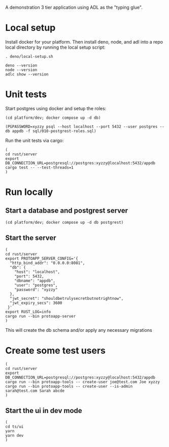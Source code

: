 A demonstration 3 tier application using ADL as the "typing glue".

# Local setup

Install docker for your platform. Then install deno, node, and adl into a repo
local directory by running the local setup script:

```
. deno/local-setup.sh

deno --version
node --version
adlc show --version 
```


# Unit tests

Start postgres using docker and setup the roles:


```
(cd platform/dev; docker compose up -d db)
```

```
(PGPASSWORD=xyzzy psql --host localhost --port 5432 --user postgres --db appdb -f sql/010-postgrest-roles.sql)
```


Run the unit tests via cargo:

```
(
cd rust/server
export DB_CONNECTION_URL=postgresql://postgres:xyzzy@localhost:5432/appdb
cargo test -- --test-threads=1
)
```

# Run locally

## Start a database and postgrest server

```
(cd platform/dev; docker compose up -d db postgrest)
```

## Start the server

```
(
cd rust/server
export PROTOAPP_SERVER_CONFIG='{
  "http_bind_addr": "0.0.0.0:8081",
  "db": {
    "host": "localhost",
    "port": 5432,
    "dbname": "appdb",
    "user": "postgres",
    "password": "xyzzy"
  },
  "jwt_secret": "shouldbetrulysecretbutnotrightnow",
  "jwt_expiry_secs": 3600
 }'
export RUST_LOG=info
cargo run --bin protoapp-server
)
```

This will create the db schema and/or apply any necessary migrations

# Create some test users

```
(
cd rust/server
export DB_CONNECTION_URL=postgresql://postgres:xyzzy@localhost:5432/appdb
cargo run --bin protoapp-tools -- create-user joe@test.com Joe xyzzy
cargo run --bin protoapp-tools -- create-user --is-admin sarah@test.com Sarah abcde
)
```

## Start the ui in dev mode

```
(
cd ts/ui
yarn
yarn dev
)
```
